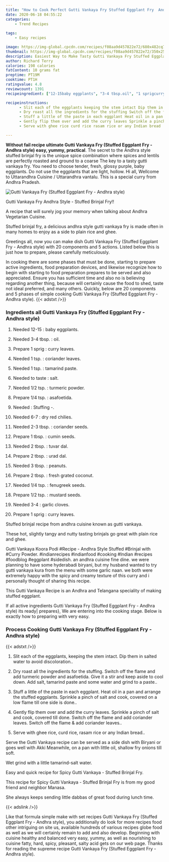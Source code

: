 ```yaml
---
title: "How to Cook Perfect Gutti Vankaya Fry Stuffed Eggplant Fry  Andhra style"
date: 2020-06-18 04:55:22
categories:
    - Trend Recipes
    
tags:
    - Easy recipes

image: https://img-global.cpcdn.com/recipes/f08aa9d457822e72/680x482cq70/gutti-vankaya-fry-stuffed-eggplant-fry-andhra-style-recipe-main-photo.jpg
thumbnail: https://img-global.cpcdn.com/recipes/f08aa9d457822e72/350x250cq70/gutti-vankaya-fry-stuffed-eggplant-fry-andhra-style-recipe-main-photo.jpg
description: Easiest Way to Make Tasty Gutti Vankaya Fry Stuffed Eggplant Fry  Andhra style with 20 ingredients and 5 stages of easy cooking.
author: Richard Terry
calories: 198 calories
fatContent: 10 grams fat
preptime: PT19M
cooktime: PT1H
ratingvalue: 4.8
reviewcount: 1391
recipeingredient: ["12-15baby eggplants", "3-4 tbsp.oil", "1 sprigcurry leaves", "1 tsp.coriander leaves", "1 tsp.tamarind paste", "to tastesalt", "1/2 tsp.turmeric powder", "1/4 tsp.asafoetida", "Stuffing ", "6-7dry red chilies", "2-3 tbsp.coriander seeds", "1 tbsp.cumin seeds", "2 tbsp.tuvar dal", "2 tbsp.urad dal", "3 tbsp.peanuts", "2 tbsp.fresh grated coconut", "1/4 tsp.fenugreek seeds", "1/2 tsp.mustard seeds", "3-4garlic cloves", "1 sprigcurry leaves"]

recipeinstructions: 
      - Slit each of the eggplants keeping the stem intact Dip them in salted water to avoid discoloration 
      - Dry roast all the ingredients for the stuffing Switch off the flame and add turmeric powder and asafoetida Give it a stir and keep aside to cool down Add salt tamarind paste and some water and grind to a paste 
      - Stuff a little of the paste in each eggplant Heat oil in a pan and arrange the stuffed eggplants Sprinkle a pinch of salt and cook covered on a low flame till one side is done 
      - Gently flip them over and add the curry leaves Sprinkle a pinch of salt and cook covered till done Switch off the flame and add coriander leaves Switch off the flame  add coriander leaves 
      - Serve with ghee rice curd rice rasam rice or any Indian bread

---
```




**Without fail recipe ultimate Gutti Vankaya Fry (Stuffed Eggplant Fry - Andhra style) easy, yummy, practical**. The secret to the Andhra style stuffed brinjal fry is the unique spice combination where spices and lentils are perfectly roasted and ground to a coarse The key to a tasty gutti vankaya fry. You need to choose tender, fresh, glossy purple, baby eggplants. Do not use the eggplants that are light, hollow. Hi all, Wellcome to Uttarandhra Cuisine / Uttarandhra vantalu. This is a special curry from Andhra Pradesh.


![Gutti Vankaya Fry (Stuffed Eggplant Fry - Andhra style)](https://img-global.cpcdn.com/recipes/f08aa9d457822e72/680x482cq70/gutti-vankaya-fry-stuffed-eggplant-fry-andhra-style-recipe-main-photo.jpg "Gutti Vankaya Fry (Stuffed Eggplant Fry - Andhra style)")



Gutti Vankaya Fry Andhra Style - Stuffed Brinjal Fry!!

A recipe that will surely jog your memory when talking about Andhra Vegetarian Cuisine.

Stuffed brinjal fry, a delicious andhra style gutti vankaya fry is made often in many homes to enjoy as a side to plain rice and ghee.


Greetings all, now you can make dish Gutti Vankaya Fry (Stuffed Eggplant Fry - Andhra style) with 20 components and 5 actions. Listed below this is just how to prepare, please carefully meticulously.

In cooking there are some phases that must be done, starting to prepare active ingredients, food preparation devices, and likewise recognize how to begin with starting to food preparation prepares to be served and also appreciated. Ensure you has sufficient time and also no is believing regarding another thing, because will certainly cause the food to shed, taste not ideal preferred, and many others. Quickly, below are 20 components and 5 phases of simple cooking Gutti Vankaya Fry (Stuffed Eggplant Fry - Andhra style).
{{< adstxt />}}

### Ingredients all Gutti Vankaya Fry (Stuffed Eggplant Fry - Andhra style)


1. Needed 12-15 : baby eggplants.

1. Needed 3-4 tbsp. : oil.

1. Prepare 1 sprig : curry leaves.

1. Needed 1 tsp. : coriander leaves.

1. Needed 1 tsp. : tamarind paste.

1. Needed to taste : salt.

1. Needed 1/2 tsp. : turmeric powder.

1. Prepare 1/4 tsp. : asafoetida.

1. Needed  : Stuffing -.

1. Needed 6-7 : dry red chilies.

1. Needed 2-3 tbsp. : coriander seeds.

1. Prepare 1 tbsp. : cumin seeds.

1. Needed 2 tbsp. : tuvar dal.

1. Prepare 2 tbsp. : urad dal.

1. Needed 3 tbsp. : peanuts.

1. Prepare 2 tbsp. : fresh grated coconut.

1. Needed 1/4 tsp. : fenugreek seeds.

1. Prepare 1/2 tsp. : mustard seeds.

1. Needed 3-4 : garlic cloves.

1. Prepare 1 sprig : curry leaves.


Stuffed brinjal recipe from andhra cuisine known as gutti vankaya.

These hot, slightly tangy and nutty tasting brinjals go great with plain rice and ghee.

Gutti Vankaya Koora Podi #Recipe - Andhra Style Stuffed #Brinjal with #Curry Powder. #indianrecipes #indianfood #cooking #Indian #recipes #foodblog #eggplant #sidedish. an andhra cuisine fine dine. we were planning to have some hyderabadi biryani, but my husband wanted to try gutti vankaya kura from the menu with some garlic naan. we both were extremely happy with the spicy and creamy texture of this curry and i personally thought of sharing this recipe.

This Gutti Vankaya Recipe is an Andhra and Telangana speciality of making stuffed eggplant.


If all active ingredients Gutti Vankaya Fry (Stuffed Eggplant Fry - Andhra style) its ready| prepares}, We are entering into the cooking stage. Below is exactly how to preparing with very easy.

### Process Cooking Gutti Vankaya Fry (Stuffed Eggplant Fry - Andhra style)

{{< adstxt />}}


1. Slit each of the eggplants, keeping the stem intact. Dip them in salted water to avoid discoloration..



1. Dry roast all the ingredients for the stuffing. Switch off the flame and add turmeric powder and asafoetida. Give it a stir and keep aside to cool down. Add salt, tamarind paste and some water and grind to a paste..



1. Stuff a little of the paste in each eggplant. Heat oil in a pan and arrange the stuffed eggplants. Sprinkle a pinch of salt and cook, covered on a low flame till one side is done..



1. Gently flip them over and add the curry leaves. Sprinkle a pinch of salt and cook, covered till done. Switch off the flame and add coriander leaves. Switch off the flame &amp; add coriander leaves..



1. Serve with ghee rice, curd rice, rasam rice or any Indian bread..




Serve the Gutti Vankaya recipe can be served as a side dish with Biryani or goes well with Akki Meanwhile, on a pan with little oil, shallow fry onions till soft.

Wet grind with a little tamarind-salt water.

Easy and quick recipe for Spicy Gutti Vankaya - Stuffed Brinjal Fry.

This recipe for Spicy Gutti Vankaya - Stuffed Brinjal Fry is from my good friend and neighbor Manasa.

She always keeps sending little dabbas of great food during lunch time.


{{< adslink />}}

Like that formula simple make with set recipes Gutti Vankaya Fry (Stuffed Eggplant Fry - Andhra style), you additionally do look for more recipes food other intriguing on site us, available hundreds of various recipes globe food as well as we will certainly remain to add and also develop. Beginning with cuisine healthy and balanced very easy, yummy, as well as nourishing to cuisine fatty, hard, spicy, pleasant, salty acid gets on our web page. Thanks for reading the supreme recipe Gutti Vankaya Fry (Stuffed Eggplant Fry - Andhra style).

